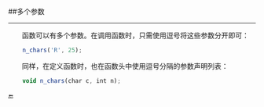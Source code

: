 ##多个参数

---

&emsp;&emsp;函数可以有多个参数。在调用函数时，只需使用逗号将这些参数分开即可：

```javascript
    n_chars('R', 25);
```

&emsp;&emsp;同样，在定义函数时，也在函数头中使用逗号分隔的参数声明列表：

```javascript
    void n_chars(char c, int n);
```

🔚